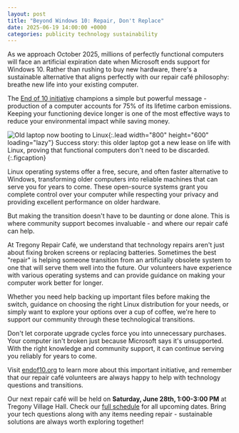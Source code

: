 ```yaml
---
layout: post
title: "Beyond Windows 10: Repair, Don't Replace"
date: 2025-06-19 14:00:00 +0000
categories: publicity technology sustainability
---
```


As we approach October 2025, millions of perfectly functional computers will face an artificial expiration date when Microsoft ends support for Windows 10. Rather than rushing to buy new hardware, there's a sustainable alternative that aligns perfectly with our repair café philosophy: breathe new life into your existing computer.

The [End of 10 initiative](https://endof10.org) champions a simple but powerful message - production of a computer accounts for 75% of its lifetime carbon emissions. Keeping your functioning device longer is one of the most effective ways to reduce your environmental impact while saving money.

![Old laptop now booting to Linux](/assets/novemberRepairs/oldLaptopNowBootingToLinux.jpeg){:.lead width="800" height="600" loading="lazy"}
Success story: this older laptop got a new lease on life with Linux, proving that functional computers don't need to be discarded.
{:.figcaption}

Linux operating systems offer a free, secure, and often faster alternative to Windows, transforming older computers into reliable machines that can serve you for years to come. These open-source systems grant you complete control over your computer while respecting your privacy and providing excellent performance on older hardware.

But making the transition doesn't have to be daunting or done alone. This is where community support becomes invaluable - and where our repair café can help.

At Tregony Repair Café, we understand that technology repairs aren't just about fixing broken screens or replacing batteries. Sometimes the best "repair" is helping someone transition from an artificially obsolete system to one that will serve them well into the future. Our volunteers have experience with various operating systems and can provide guidance on making your computer work better for longer.

Whether you need help backing up important files before making the switch, guidance on choosing the right Linux distribution for your needs, or simply want to explore your options over a cup of coffee, we're here to support our community through these technological transitions.

Don't let corporate upgrade cycles force you into unnecessary purchases. Your computer isn't broken just because Microsoft says it's unsupported. With the right knowledge and community support, it can continue serving you reliably for years to come.

Visit [endof10.org](https://endof10.org) to learn more about this important initiative, and remember that our repair café volunteers are always happy to help with technology questions and transitions.

Our next repair café will be held on **Saturday, June 28th, 1:00-3:00 PM** at Tregony Village Hall. Check our [full schedule](/cafeTimes/) for all upcoming dates. Bring your tech questions along with any items needing repair - sustainable solutions are always worth exploring together!